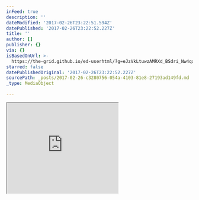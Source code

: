 ```yaml
---
inFeed: true
description: ''
dateModified: '2017-02-26T23:22:51.594Z'
datePublished: '2017-02-26T23:22:52.227Z'
title: ''
author: []
publisher: {}
via: {}
isBasedOnUrl: >-
  https://the-grid.github.io/ed-userhtml/?g=eJzVkLtuwzAMRXd_BSdri_Nw4qawXCBD504FOtI2HQmVJYOi4frvq6Qt2l_oQvB5cXlqOzCOBGLFkVbPDqOBF4crsYLInVZGZHosipF6i5s4YWfRbbowFgu1i-2vJLGY7gfFYbv92J22GyOje4q219W-rKqcU7bbH6vjMY-CLCmIDV4P6CLlYmgk7ezVSB5NWC7zeplF0hzdgmvMJbyT1_vjAZEO54eybHFXDrtzNVTtud8eTi2VuKfzieiha1XyJEar5EVlhm6yWiVTCrLYcXDO-qtWPqT6_nkbuCfW6rYwIl-t_zn67XxL3hroXFiE0ScSTL5btRKeSTVZPTVvYWZoOSyRGPpAEXwQiPM0BRb4Ih03WY1gmIb_h7bJXi0tkGShC17IC4QhlTaC9Qkswf3FusAGFisG1j9A6mJKkIovCs0nxAnW5A
starred: false
datePublishedOriginal: '2017-02-26T23:22:52.227Z'
sourcePath: _posts/2017-02-26-c3280756-054a-4103-81e8-27193ad149fd.md
_type: MediaObject

---
```

<iframe src="https://the-grid.github.io/ed-userhtml/?g=eJzVkLtuwzAMRXd_BSdri_Nw4qawXCBD504FOtI2HQmVJYOi4frvq6Qt2l_oQvB5cXlqOzCOBGLFkVbPDqOBF4crsYLInVZGZHosipF6i5s4YWfRbbowFgu1i-2vJLGY7gfFYbv92J22GyOje4q219W-rKqcU7bbH6vjMY-CLCmIDV4P6CLlYmgk7ezVSB5NWC7zeplF0hzdgmvMJbyT1_vjAZEO54eybHFXDrtzNVTtud8eTi2VuKfzieiha1XyJEar5EVlhm6yWiVTCrLYcXDO-qtWPqT6_nkbuCfW6rYwIl-t_zn67XxL3hroXFiE0ScSTL5btRKeSTVZPTVvYWZoOSyRGPpAEXwQiPM0BRb4Ih03WY1gmIb_h7bJXi0tkGShC17IC4QhlTaC9Qkswf3FusAGFisG1j9A6mJKkIovCs0nxAnW5A" height="244" style=""></iframe>